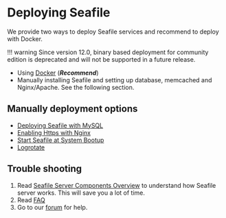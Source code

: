 # Deploying Seafile

We provide two ways to deploy Seafile services and recommend to deploy with Docker.

!!! warning
    Since version 12.0, binary based deployment for community edition is deprecated and will not be supported in a future release.

* Using [Docker](../setup/setup_ce_by_docker.md) (***Recommend***)
* Manually installing Seafile and setting up database, memcached and Nginx/Apache. See the following section.

## Manually deployment options

* [Deploying Seafile with MySQL](installation_ce.md)
* [Enabling Https with Nginx](https_with_nginx.md)
* [Start Seafile at System Bootup](start_seafile_at_system_bootup.md)
* [Logrotate](using_logrotate.md)


## Trouble shooting

1. Read [Seafile Server Components Overview](../introduction/components.md) to understand how Seafile server works. This will save you a lot of time.
2. Read [FAQ](https://cloud.seatable.io/dtable/external-links/7b976c85f504491cbe8e/)
3. Go to our [forum](https://forum.seafile.com/) for help.


